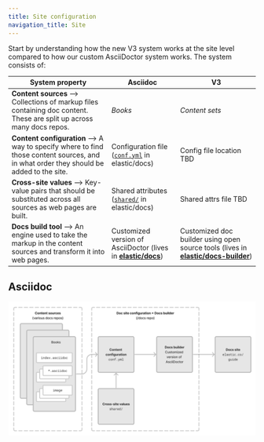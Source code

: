 ```yaml
---
title: Site configuration
navigation_title: Site
---
```


Start by understanding how the new V3 system works at the site level compared to how our custom AsciiDoctor system works. The system consists of:


| System property | Asciidoc | V3 |
| -------------------- | -------------------- | -------------------- |
| **Content sources** --> Collections of markup files containing doc content. These are split up across many docs repos. | _Books_ | _Content sets_ |
| **Content configuration** --> A way to specify where to find those content sources, and in what order they should be added to the site. | Configuration file ([`conf.yml`](https://github.com/elastic/docs/blob/master/conf.yaml) in elastic/docs) | Config file location TBD |
| **Cross-site values** --> Key-value pairs that should be substituted across all sources as web pages are built. | Shared attributes ([`shared/`](https://github.com/elastic/docs/tree/master/shared) in elastic/docs) | Shared attrs file TBD |
| **Docs build tool** --> An engine used to take the markup in the content sources and transform it into web pages. | Customized version of AsciiDoctor (lives in [**elastic/docs**](https://github.com/elastic/docs)) | Customized doc builder using open source tools (lives in [**elastic/docs-builder**](https://github.com/elastic/docs-builder)) |

## Asciidoc

![site-level config in the asciidoc system](./img/site-level-asciidoctor.png)